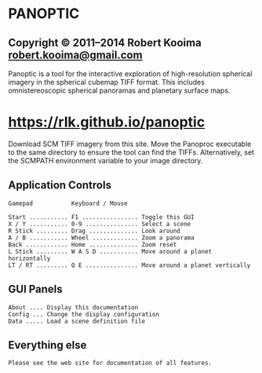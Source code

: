 
# PANOPTIC

## Copyright © 2011–2014 Robert Kooima <robert.kooima@gmail.com>

Panoptic is a tool for the interactive exploration of high-resolution spherical
imagery in the spherical cubemap TIFF format. This includes omnistereoscopic
spherical panoramas and planetary surface maps.

# https://rlk.github.io/panoptic

Download SCM TIFF imagery from this site. Move the Panoproc executable to the
same directory to ensure the tool can find the TIFFs. Alternatively, set the
SCMPATH environment variable to your image directory.

## Application Controls

    Gamepad           Keyboard / Mouse

    Start ........... F1 ................ Toggle this GUI
    X / Y ........... 0-9 ............... Select a scene
    R Stick ......... Drag .............. Look around
    A / B ........... Wheel ............. Zoom a panorama
    Back ............ Home .............. Zoom reset
    L Stick ......... W A S D ........... Move around a planet horizontally
    LT / RT ......... Q E ............... Move around a planet vertically

## GUI Panels

    About .... Display this documentation
    Config ... Change the display configuration
    Data ..... Load a scene definition file

## Everything else

    Please see the web site for documentation of all features.

